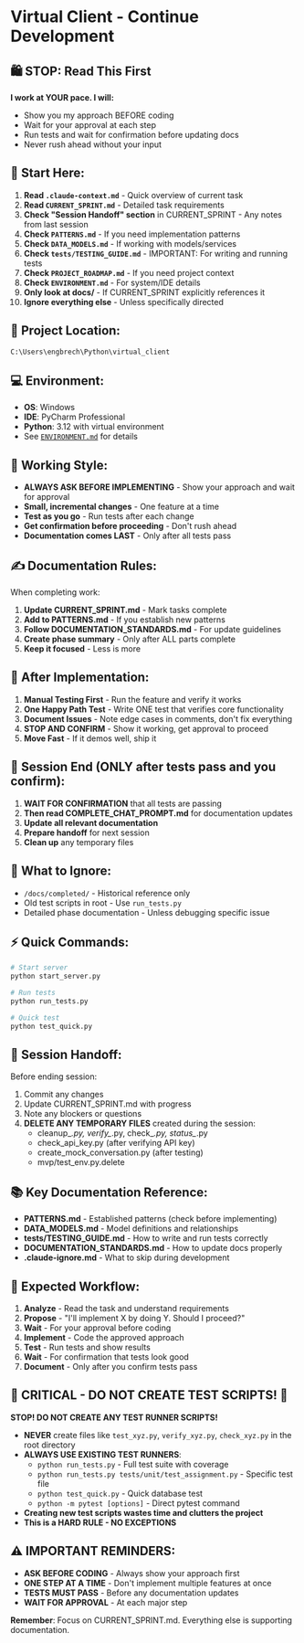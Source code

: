 # Virtual Client - Continue Development

## 🛍️ STOP: Read This First
**I work at YOUR pace. I will:**
- Show you my approach BEFORE coding
- Wait for your approval at each step
- Run tests and wait for confirmation before updating docs
- Never rush ahead without your input

## 🎯 Start Here:
1. **Read `.claude-context.md`** - Quick overview of current task
2. **Read `CURRENT_SPRINT.md`** - Detailed task requirements
3. **Check "Session Handoff" section** in CURRENT_SPRINT - Any notes from last session
4. **Check `PATTERNS.md`** - If you need implementation patterns
5. **Check `DATA_MODELS.md`** - If working with models/services
6. **Check `tests/TESTING_GUIDE.md`** - IMPORTANT: For writing and running tests
7. **Check `PROJECT_ROADMAP.md`** - If you need project context
8. **Check `ENVIRONMENT.md`** - For system/IDE details
9. **Only look at docs/** - If CURRENT_SPRINT explicitly references it
10. **Ignore everything else** - Unless specifically directed

## 📍 Project Location:
`C:\Users\engbrech\Python\virtual_client`

## 💻 Environment:
- **OS**: Windows  
- **IDE**: PyCharm Professional
- **Python**: 3.12 with virtual environment
- See [`ENVIRONMENT.md`](ENVIRONMENT.md) for details

## 🤝 Working Style:
- **ALWAYS ASK BEFORE IMPLEMENTING** - Show your approach and wait for approval
- **Small, incremental changes** - One feature at a time
- **Test as you go** - Run tests after each change
- **Get confirmation before proceeding** - Don't rush ahead
- **Documentation comes LAST** - Only after all tests pass

## ✍️ Documentation Rules:
When completing work:
1. **Update CURRENT_SPRINT.md** - Mark tasks complete
2. **Add to PATTERNS.md** - If you establish new patterns
3. **Follow DOCUMENTATION_STANDARDS.md** - For update guidelines
4. **Create phase summary** - Only after ALL parts complete
5. **Keep it focused** - Less is more

## 🧪 After Implementation:
1. **Manual Testing First** - Run the feature and verify it works
2. **One Happy Path Test** - Write ONE test that verifies core functionality
3. **Document Issues** - Note edge cases in comments, don't fix everything
4. **STOP AND CONFIRM** - Show it working, get approval to proceed
5. **Move Fast** - If it demos well, ship it

## 🏁 Session End (ONLY after tests pass and you confirm):
1. **WAIT FOR CONFIRMATION** that all tests are passing
2. **Then read COMPLETE_CHAT_PROMPT.md** for documentation updates
3. **Update all relevant documentation**
4. **Prepare handoff** for next session
5. **Clean up** any temporary files

## 🚫 What to Ignore:
- `/docs/completed/` - Historical reference only
- Old test scripts in root - Use `run_tests.py`
- Detailed phase documentation - Unless debugging specific issue

## ⚡ Quick Commands:
```bash
# Start server
python start_server.py

# Run tests
python run_tests.py

# Quick test
python test_quick.py
```

## 🔄 Session Handoff:
Before ending session:
1. Commit any changes
2. Update CURRENT_SPRINT.md with progress
3. Note any blockers or questions
4. **DELETE ANY TEMPORARY FILES** created during the session:
   - cleanup_*.py, verify_*.py, check_*.py, status_*.py
   - check_api_key.py (after verifying API key)
   - create_mock_conversation.py (after testing)
   - mvp/test_env.py.delete

## 📚 Key Documentation Reference:
- **PATTERNS.md** - Established patterns (check before implementing)
- **DATA_MODELS.md** - Model definitions and relationships
- **tests/TESTING_GUIDE.md** - How to write and run tests correctly
- **DOCUMENTATION_STANDARDS.md** - How to update docs properly
- **.claude-ignore.md** - What to skip during development

## 🔄 Expected Workflow:
1. **Analyze** - Read the task and understand requirements
2. **Propose** - "I'll implement X by doing Y. Should I proceed?"
3. **Wait** - For your approval before coding
4. **Implement** - Code the approved approach
5. **Test** - Run tests and show results
6. **Wait** - For confirmation that tests look good
7. **Document** - Only after you confirm tests pass

## 🚨 CRITICAL - DO NOT CREATE TEST SCRIPTS! 🚨
**STOP! DO NOT CREATE ANY TEST RUNNER SCRIPTS!**
- **NEVER** create files like `test_xyz.py`, `verify_xyz.py`, `check_xyz.py` in the root directory
- **ALWAYS USE EXISTING TEST RUNNERS**:
  - `python run_tests.py` - Full test suite with coverage
  - `python run_tests.py tests/unit/test_assignment.py` - Specific test file
  - `python test_quick.py` - Quick database test
  - `python -m pytest [options]` - Direct pytest command
- **Creating new test scripts wastes time and clutters the project**
- **This is a HARD RULE - NO EXCEPTIONS**

## ⚠️ IMPORTANT REMINDERS:
- **ASK BEFORE CODING** - Always show your approach first
- **ONE STEP AT A TIME** - Don't implement multiple features at once
- **TESTS MUST PASS** - Before any documentation updates
- **WAIT FOR APPROVAL** - At each major step

**Remember**: Focus on CURRENT_SPRINT.md. Everything else is supporting documentation.